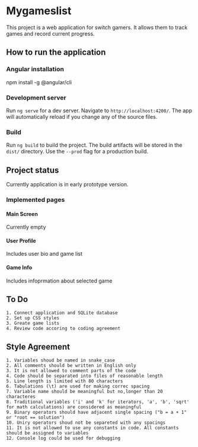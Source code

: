 # Mygameslist

This project is a web application for switch gamers. It allows them to track games and record current progress.

## How to run the application

### Angular installation

npm install -g @angular/cli

### Development server

Run `ng serve` for a dev server. Navigate to `http://localhost:4200/`. The app will automatically reload if you change any of the source files.

### Build

Run `ng build` to build the project. The build artifacts will be stored in the `dist/` directory. Use the `--prod` flag for a production build.

## Project status

Currently application is in early prototype version.

### Implemented pages

#### Main Screen

Currently empty

#### User Profile

Includes user bio and game list

#### Game Info

Includes infoprmation about selected game

## To Do

    1. Connect application and SQLite database
    2. Set up CSS styles
    3. Greate game lists
    4. Review code accoring to coding agreement
    
## Style Agreement

    1. Variables shoud be named in snake_case
    2. All comments should be written in English only
    3. It is not allowed to comment parts of the code
    4. Code should be separated into files of reasonable length
    5. Line length is limited with 80 characters
    6. Tabulations (\t) are used for making correc spacing
    7. Variable name should be meaningful but no,longer than 20 characteres
    8. Traditional variables ('i' and 'k' for iterators, 'a', 'b', 'sqrt' for math calculations) are considered as meaningful
    9. Binary operators should have adjacent single spacing ("b = a + 1" or "root == solution")
    10. Uniry operators shoud not be separeted with any spacings
    11. It is not allowed to use any constants in code. All constants should be assigned to variables
    12. Console log could be used for debugging
    
    
